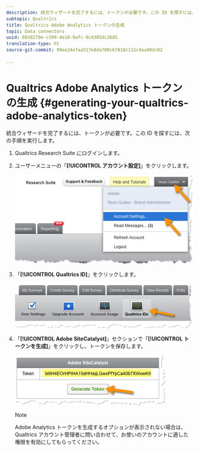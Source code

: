 ```yaml
---
description: 統合ウィザードを完了するには、トークンが必要です。この ID を探すには、次の手順を実行します。
subtopic: Qualtrics
title: Qualtrics Adobe Analytics トークンの生成
topic: Data connectors
uuid: 6038279e-c399-4e10-9afc-9c4305dc36d5
translation-type: ht
source-git-commit: 99ee24efaa517e8da700c67818c111c4aa90dc02

---
```



# Qualtrics Adobe Analytics トークンの生成 {#generating-your-qualtrics-adobe-analytics-token}

統合ウィザードを完了するには、トークンが必要です。この ID を探すには、次の手順を実行します。

1. Qualtrics Research Suite にログインします。
1. ユーザーメニューの「**[!UICONTROL アカウント設定]**」をクリックします。

   ![](assets/qualtrics-token-1.png)

1. 「**[!UICONTROL Qualtrics ID]**」をクリックします。

   ![](assets/qualtrics-token-2.png)

1. 「**[!UICONTROL Adobe SiteCatalyst]**」セクションで「**[!UICONTROL トークンを生成]**」をクリックし、トークンを保存します。

   ![](assets/qualtrics-token-3.png)

   >[!NOTE]
   >
   >Adobe Analytics トークンを生成するオプションが表示されない場合は、Qualtrics アカウント管理者に問い合わせて、お使いのアカウントに適した権限を有効にしてもらってください。

